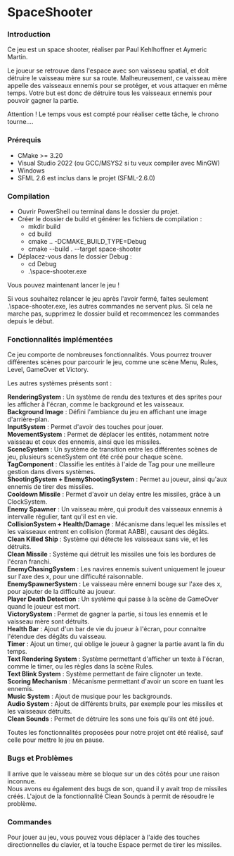 # SpaceShooter

### Introduction

Ce jeu est un space shooter, réaliser par Paul Kehlhoffner et Aymeric Martin.

Le joueur se retrouve dans l'espace avec son vaisseau spatial, et doit détruire le vaisseau mère sur sa route. Malheureusement, ce vaisseau mère appelle des vaisseaux ennemis pour se protéger, et vous attaquer en même temps. Votre but est donc de détruire tous les vaisseaux ennemis pour pouvoir gagner la partie.

Attention ! Le temps vous est compté pour réaliser cette tâche, le chrono tourne....

### Prérequis

* CMake >= 3.20
* Visual Studio 2022 (ou GCC/MSYS2 si tu veux compiler avec MinGW)
* Windows
* SFML 2.6 est inclus dans le projet (SFML-2.6.0)

### Compilation

* Ouvrir PowerShell ou terminal dans le dossier du projet.
* Créer le dossier de build et générer les fichiers de compilation :
  * mkdir build
  * cd build
  * cmake .. -DCMAKE_BUILD_TYPE=Debug
  * cmake --build . --target space-shooter
* Déplacez-vous dans le dossier Debug :
  * cd Debug
  * .\space-shooter.exe

Vous pouvez maintenant lancer le jeu !

Si vous souhaitez relancer le jeu après l'avoir fermé, faites seulement .\space-shooter.exe, les autres commandes ne servent plus. Si cela ne marche pas, supprimez le dossier build et recommencez les commandes depuis le début.

### Fonctionnalités implémentées

Ce jeu comporte de nombreuses fonctionnalités. Vous pourrez trouver différentes scènes pour parcourir le jeu, comme une scène Menu, Rules, Level, GameOver et Victory.

Les autres systèmes présents sont :

__RenderingSystem__ : Un système de rendu des textures et des sprites pour les afficher à l'écran, comme le background et les vaisseaux.  
__Background Image__ : Défini l'ambiance du jeu en affichant une image d'arrière-plan.  
__InputSystem__ : Permet d'avoir des touches pour jouer.  
__MovementSystem__ : Permet de déplacer les entités, notamment notre vaisseau et ceux des ennemis, ainsi que les missiles.  
__SceneSystem__ : Un système de transition entre les différentes scènes de jeu, plusieurs sceneSystem ont été créé pour chaque scène.  
__TagComponent__ : Classifie les entités à l'aide de Tag pour une meilleure gestion dans divers systèmes.  
__ShootingSystem + EnemyShootingSystem__ : Permet au joueur, ainsi qu'aux ennemis de tirer des missiles.  
__Cooldown Missile__ : Permet d'avoir un delay entre les missiles, grâce à un ClockSystem.  
__Enemy Spawner__ : Un vaisseau mère, qui produit des vaisseaux ennemis à intervalle régulier, tant qu'il est en vie.  
__CollisionSystem + Health/Damage__ : Mécanisme dans lequel les missiles et les vaisseaux entrent en collision (format AABB), causant des dégâts.  
__Clean Killed Ship__ : Système qui détecte les vaisseaux sans vie, et les détruits.  
__Clean Missile__ : Système qui détruit les missiles une fois les bordures de l'écran franchi.  
__EnemyChasingSystem__ : Les navires ennemis suivent uniquement le joueur sur l'axe des x, pour une difficulté raisonnable.  
__EnemySpawnerSystem__ : Le vaisseau mère ennemi bouge sur l'axe des x, pour ajouter de la difficulté au joueur.  
__Player Death Detection__ : Un système qui passe à la scène de GameOver quand le joueur est mort.  
__VictorySystem__ : Permet de gagner la partie, si tous les ennemis et le vaisseau mère sont détruits.  
__Health Bar__ : Ajout d'un bar de vie du joueur à l'écran, pour connaitre l'étendue des dégâts du vaisseau.  
__Timer__ : Ajout un timer, qui oblige le joueur à gagner la partie avant la fin du temps.  
__Text Rendering System__ : Système permettant d'afficher un texte à l'écran, comme le timer, ou les règles dans la scène Rules.  
__Text Blink System__ : Système permettant de faire clignoter un texte.  
__Scoring Mechanism__ : Mécanisme permettant d'avoir un score en tuant les ennemis.  
__Music System__ : Ajout de musique pour les backgrounds.  
__Audio System__ : Ajout de différents bruits, par exemple pour les missiles et les vaisseaux détruits.  
__Clean Sounds__ : Permet de détruire les sons une fois qu'ils ont été joué.  

Toutes les fonctionnalités proposées pour notre projet ont été réalisé, sauf celle pour mettre le jeu en pause.

### Bugs et Problèmes

Il arrive que le vaisseau mère se bloque sur un des côtés pour une raison inconnue.  
Nous avons eu également des bugs de son, quand il y avait trop de missiles créés. L'ajout de la fonctionnalité Clean Sounds à permit de résoudre le problème.

### Commandes

Pour jouer au jeu, vous pouvez vous déplacer à l'aide des touches directionnelles du clavier, et la touche Espace permet de tirer les missiles.